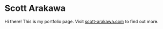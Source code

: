 # Scott Arakawa

Hi there! This is my portfolio page. Visit [scott-arakawa.com](http://scott-arakawa.com) to find out more.
